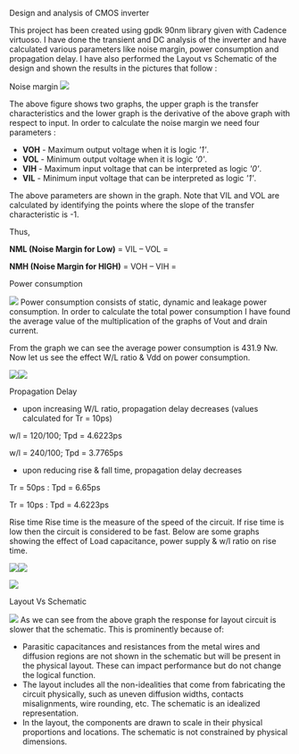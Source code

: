 Design and analysis of CMOS inverter

This project has been created using gpdk 90nm library given with Cadence virtuoso. I have done the transient and DC analysis of the inverter and have calculated various parameters like noise margin, power consumption and propagation delay. I have also performed the Layout vs Schematic of the design and shown the results in the pictures that follow :

Noise margin
![](Aspose.Words.e03009f2-fc7e-4195-aedb-da8bbe913288.001.png)

The above figure shows two graphs, the upper graph is the transfer characteristics and the lower graph is the derivative of the above graph with respect to input. In order to calculate the noise margin we need four parameters : 

- **VOH** - Maximum output voltage when it is logic *'1'*.
- **VOL** - Minimum output voltage when it is logic *'0'*.
- **VIH** - Maximum input voltage that can be interpreted as logic *'0'*.
- **VIL** - Minimum input voltage that can be interpreted as logic *'1'*.

The above parameters are shown in the graph. Note that VIL and VOL are calculated by identifying the points where the slope of the transfer characteristic is -1. 

Thus,

**NML (Noise Margin for Low)** = VIL – VOL =

**NMH (Noise Margin for HIGH)** = VOH – VIH = 

Power consumption

![](Aspose.Words.e03009f2-fc7e-4195-aedb-da8bbe913288.002.png)
Power consumption consists of static, dynamic and leakage power consumption. In order to calculate the total power consumption I have found the average value of the multiplication of the graphs of Vout and drain current. 















From the graph we can see the average power consumption is 431.9 Nw. Now let us see the effect W/L ratio & Vdd on power consumption.





![](Aspose.Words.e03009f2-fc7e-4195-aedb-da8bbe913288.003.png)![](Aspose.Words.e03009f2-fc7e-4195-aedb-da8bbe913288.004.png)

Propagation Delay

- upon increasing W/L ratio, propagation delay decreases (values calculated for Tr = 10ps)

w/l = 120/100; Tpd = 4.6223ps

w/l = 240/100; Tpd = 3.7765ps

- upon reducing rise & fall time, propagation delay decreases

Tr = 50ps : Tpd = 6.65ps

Tr = 10ps : Tpd = 4.6223ps

Rise time
Rise time is the measure of the speed of the circuit. If rise time is low then the circuit is considered to be fast. Below are some graphs showing the effect of Load capacitance, power supply & w/l ratio on rise time. 

![](Aspose.Words.e03009f2-fc7e-4195-aedb-da8bbe913288.005.png)![](Aspose.Words.e03009f2-fc7e-4195-aedb-da8bbe913288.006.png)


![](Aspose.Words.e03009f2-fc7e-4195-aedb-da8bbe913288.007.png)

Layout Vs Schematic

![](Aspose.Words.e03009f2-fc7e-4195-aedb-da8bbe913288.008.png)
As we can see from the above graph the response for layout circuit is slower that the schematic. This is prominently because of:

- Parasitic capacitances and resistances from the metal wires and diffusion regions are not shown in the schematic but will be present in the physical layout. These can impact performance but do not change the logical function.
- The layout includes all the non-idealities that come from fabricating the circuit physically, such as uneven diffusion widths, contacts misalignments, wire rounding, etc. The schematic is an idealized representation.
- In the layout, the components are drawn to scale in their physical proportions and locations. The schematic is not constrained by physical dimensions.


